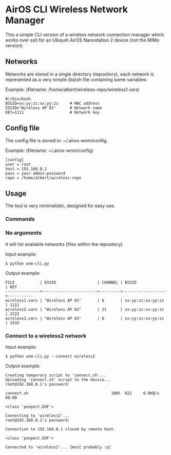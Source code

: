 AirOS CLI Wireless Network Manager
==================================

This a simple CLI version of a wireless network connection manager 
which works over ssh for an Ubiquiti AirOS Nanostation 2 device 
(not the MiMo version)

Networks
--------

Networks are stored in a single directory (repository), each network is
represented as a very simple (ba)sh file containing some variables:

Example: (filename: /home/albert/wireless-repo/wireless1.vars)

    #!/bin/bash
    BSSID=xx:yy:zz:xx:yy:zz     # MAC address
    ESSID="Wireless AP 01"      # Network name
    KEY=1111                    # Network key

Config file
-----------

The config file is stored in: ~/.airos-wnm/config.

Example: (filename: ~/.airos-wnm/config)

    [config]
    user = root
    host = 192.168.0.1
    pass = your-admin-password
    repo = /home/albert/wireless-repo

Usage
-----

The tool is very minimalistic, designed for easy use.

### Commands

### No arguments

It will list available networks (files within the repository)

Input example:

    $ python wnm-cli.py
    
Output example:

    FILE           | ESSID                  | CHANNEL | BSSID             | KEY       
    ---------------+------------------------+---------+-------------------+-----------
    wireless1.vars | "Wireless AP 01"       | 6       | xx:yy:zz:xx:yy:zz | 1111
    wireless2.vars | "Wireless AP 02"       | 11      | xx:yy:zz:xx:yy:zz | 2222
    wireless3.vars | "Wireless AP 03"       | 6       | xx:yy:zz:xx:yy:zz | 3333

### Connect to a wireless2 network

Input example:

    $ python wnm-cli.py --connect wireless2
    
Output example:

    Creating temporary script to 'connect.sh'...
    Uploading 'connect.sh' script to the device...
    root@192.168.0.1's password:
    
    connect.sh                                    100%  822     0.8KB/s   00:00    
    
    <class 'pexpect.EOF'>
    
    Connecting to 'wireless2'...
    root@192.168.0.1's password:
    
    Connection to 192.168.0.1 closed by remote host.
    
    <class 'pexpect.EOF'>
    
    Connected to 'wireless2'... [most probably :p]